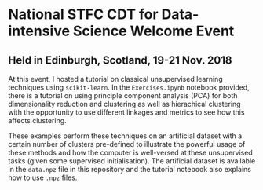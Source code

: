 # National STFC CDT for Data-intensive Science Welcome Event
## Held in Edinburgh, Scotland, 19-21 Nov. 2018

At this event, I hosted a tutorial on classical unsupervised learning techniques using `scikit-learn`. In the `Exercises.ipynb` notebook provided, there is a tutorial on using principle component analysis (PCA) for both dimensionality reduction and clustering as well as hierachical clustering with the opportunity to use different linkages and metrics to see how this affects clustering.

These examples perform these techniques on an artificial dataset with a certain number of clusters pre-defined to illustrate the powerful usage of these methods and how the computer is well-versed at these unsupervised tasks (given some supervised initialisation). The artificial dataset is available in the `data.npz` file in this repository and the tutorial notebook also explains how to use `.npz` files.
